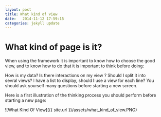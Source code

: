 ```yaml
---
layout: post
title: What kind of view
date:   2014-11-12 17:59:15
categories: jekyll update
---
```

# What kind of page is it?

When using the framework it is important to know how to choose the good view, and to know how to do that it is important to think before doing:

How is my data?
Is there interactions on my view ?
Should I split it into sevral views?
I have a list to display, should I use a view for each line?
You should ask yourself many questions before starting a new screen.

Here is a first illustration of the thinking process you should perform before starting a new page:

![What Kind Of View]({{ site.url }}/assets/what_kind_of_view.PNG)
